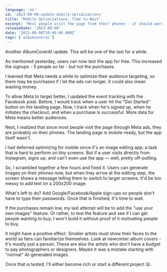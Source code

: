 ```yaml
---
language: 'en'
id: '2023-09-08-update-mobile-optimizations'
title: 'Mobile Optimizations, Time to Wait'
excerpt: 'Most people visit the page from their phones - it should work on smaller screens, too.'
releaseDate: '2023-09-08'
date: '2023-09-08T10:00:00.000Z'
tags: ['albumcoverai']
---
```


Another AlbumCoverAI update. This will be one of the last for a while.

As mentioned yesterday, users can now test the app for free.
This increased the signups - 5 people so far - but not the purchases.

I learned that Meta needs a while to optimize their audience targeting, so there may be purchases if I let the ads run longer. It could also mean wasting money.

To allow Meta to target better, I updated the event tracking with the Facebook pixel. Before, I would track when a user hit the "Get Started" button on the landing page. Now, I track when he's signed up, when he initiates the checkout, and when a purchase is successful. More data for Meta means better audiences.

Next, I realized that since most people visit the page through Meta ads, they are probably on their phones. The landing page is mobile-ready, but the app itself wasn't.

I had deferred optimizing for mobile since it's an image editing app; a task that is hard to perform on tiny screens. But if a user visits directly from Instagram, signs up, and can't even use the app — well, pretty off-putting.

So, I scrambled together a few hours and fixed it. Users can generate images on their phones now, but when they arrive at the editing step, the screen shows a message telling them to switch to larger screens. It'd be too messy to add text on a 200x200 image.

What's left to do? Add Google/Facebook/Apple sign-ups so people don't have to type their passwords. Once that is finished, it's time to wait.

If the purchases remain low, my last attempt will be to add the "use your own images" feature. Or rather, to test the feature and see if I can get people wanting to buy. I won't build it without proof of it motivating people to buy.

It might have a positive effect. Smaller artists must show their faces to the world so fans can familiarize themselves. Look at newcomer album covers - it's mostly just a person.
These are also the artists who don't have a budget to pay photographers or designers.
Maybe it was a mistake starting with "normal" AI-generated images.

Once that is tested, I'll either become rich or start a different project 😛.
